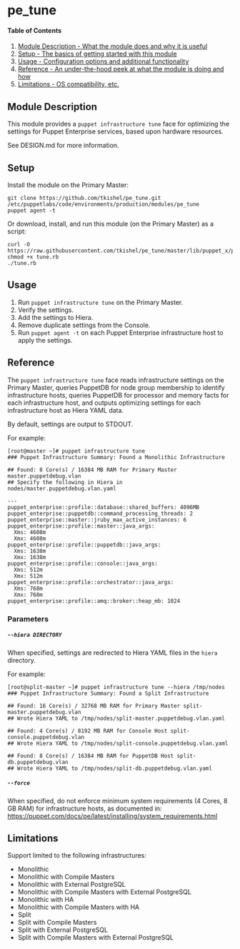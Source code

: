 # pe_tune

#### Table of Contents

1. [Module Description - What the module does and why it is useful](#module-description)
1. [Setup - The basics of getting started with this module](#setup)
1. [Usage - Configuration options and additional functionality](#usage)
1. [Reference - An under-the-hood peek at what the module is doing and how](#reference)
1. [Limitations - OS compatibility, etc.](#limitations)

## Module Description

This module provides a `puppet infrastructure tune` face for optimizing the settings
for Puppet Enterprise services, based upon hardware resources.

See DESIGN.md for more information.

## Setup

Install the module on the Primary Master:

```
git clone https://github.com/tkishel/pe_tune.git /etc/puppetlabs/code/environments/production/modules/pe_tune
puppet agent -t
```

Or download, install, and run this module (on the Primary Master) as a script:

```
curl -O https://raw.githubusercontent.com/tkishel/pe_tune/master/lib/puppet_x/puppetlabs/tune.rb
chmod +x tune.rb
./tune.rb
```

## Usage

1. Run `puppet infrastructure tune` on the Primary Master.
1. Verify the settings.
1. Add the settings to Hiera.
1. Remove duplicate settings from the Console.
1. Run `puppet agent -t` on each Puppet Enterprise infrastructure host to apply the settings.

## Reference

The `puppet infrastructure tune` face reads infrastructure settings on the Primary Master,
queries PuppetDB for node group membership to identify infrastructure hosts,
queries PuppetDB for processor and memory facts for each infrastructure host,
and outputs optimizing settings for each infrastructure host as Hiera YAML data.

By default, settings are output to STDOUT.

For example:

```
[root@master ~]# puppet infrastructure tune
### Puppet Infrastructure Summary: Found a Monolithic Infrastructure

## Found: 8 Core(s) / 16384 MB RAM for Primary Master master.puppetdebug.vlan
## Specify the following in Hiera in nodes/master.puppetdebug.vlan.yaml

---
puppet_enterprise::profile::database::shared_buffers: 4096MB
puppet_enterprise::puppetdb::command_processing_threads: 2
puppet_enterprise::master::jruby_max_active_instances: 6
puppet_enterprise::profile::master::java_args:
  Xms: 4608m
  Xmx: 4608m
puppet_enterprise::profile::puppetdb::java_args:
  Xms: 1638m
  Xmx: 1638m
puppet_enterprise::profile::console::java_args:
  Xms: 512m
  Xmx: 512m
puppet_enterprise::profile::orchestrator::java_args:
  Xms: 768m
  Xmx: 768m
puppet_enterprise::profile::amq::broker::heap_mb: 1024
```

### Parameters

##### `--hiera DIRECTORY`

When specified, settings are redirected to Hiera YAML files in the `hiera` directory.

For example:

```
[root@split-master ~]# puppet infrastructure tune --hiera /tmp/nodes
### Puppet Infrastructure Summary: Found a Split Infrastructure

## Found: 16 Core(s) / 32768 MB RAM for Primary Master split-master.puppetdebug.vlan
## Wrote Hiera YAML to /tmp/nodes/split-master.puppetdebug.vlan.yaml

## Found: 4 Core(s) / 8192 MB RAM for Console Host split-console.puppetdebug.vlan
## Wrote Hiera YAML to /tmp/nodes/split-console.puppetdebug.vlan.yaml

## Found: 8 Core(s) / 16384 MB RAM for PuppetDB Host split-db.puppetdebug.vlan
## Wrote Hiera YAML to /tmp/nodes/split-db.puppetdebug.vlan.yaml
```

##### `--force`

When specified, do not enforce minimum system requirements (4 Cores, 8 GB RAM) for infrastructure hosts, as documented in: https://puppet.com/docs/pe/latest/installing/system_requirements.html

## Limitations

Support limited to the following infrastructures:

* Monolithic
* Monolithic with Compile Masters
* Monolithic with External PostgreSQL
* Monolithic with Compile Masters with External PostgreSQL
* Monolithic with HA
* Monolithic with Compile Masters with HA
* Split
* Split with Compile Masters
* Split with External PostgreSQL
* Split with Compile Masters with External PostgreSQL
